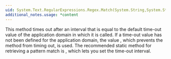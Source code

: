 ```yaml
---
uid: System.Text.RegularExpressions.Regex.Match(System.String,System.String)
additional_notes.usage: *content
---
```


<p>This method times out after an interval that is equal to the default time-out value of the application domain in which it is called. If a time-out value has not been defined for the application domain, the value <xref href="System.Text.RegularExpressions.Regex.InfiniteMatchTimeout"></xref>, which prevents the method from timing out, is used. The recommended static method for retrieving a pattern match is <xref href="System.Text.RegularExpressions.Regex.Match(System.String,System.String)"></xref>, which lets you set the time-out interval.</p>


